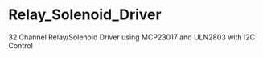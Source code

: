 # Relay_Solenoid_Driver
32 Channel Relay/Solenoid Driver using MCP23017 and ULN2803 with I2C Control 
